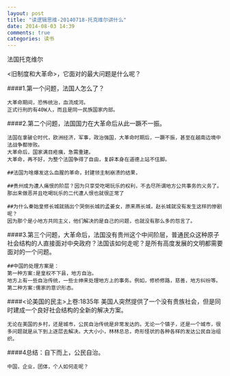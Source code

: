 ```yaml
---
layout: post
title: "读逻辑思维-20140718-托克维尔讲什么"
date: 2014-08-03 14:39
comments: true
categories: 读书
---
```


法国托克维尔

<旧制度和大革命>，它面对的最大问题是什么呢？
    
   <!--more-->
    
####1.第一个问题，法国人怎么了？
    
    大革命期间，恐怖统治，血流成河。
    正式行刑的有40W人，而且是同一民族国家内部。
   
####2.第二个问题，法国国力在大革命后从此一蹶不一振。
     
    法国在拿破仑时代，欧洲经济，军事，政治强国，大革命时期后，一蹶不振，甚至在越南边境中法战争都惨败。
    大革命后，国家满目疮痍，急需重建。
    大革命，再不好，为整个法国争得了自由，复辟本身在道德上站不住脚。
    
    ##法国为啥爆发这么血腥的革命，封建领主制崩溃的结果，
    
    ##贵州成为遭人痛恨的阶层？因为只享受吃喝玩乐的权利，不去尽所谓地方公共事务的义务了。
    那出来做恶并且吃喝玩乐的二代遭人恨也就很正常了
    
    ##为什么秦始皇修长城就搞出个哭倒长城的孟姜女，原来燕长城，赵长城就没有发生这样的惨剧呢？
    因为那个是小地方共同主义，他们解决的是自己的问题，也就没有那么多的怨言了。
    
####3.第三个问题，大革命后，法国没有贵州这个中间阶层，普通民众这种原子社会结构的人直接面对中央政府？法国该如何走呢？是所有高度发展的文明都需要面对的一个问题。
    
    ##中国的处理方案是：
    第一种方案:是皇权不下县，地方自治。
    地方上有一些自治传统，一些士绅来处理地方上的事务。例如，修桥修路，慈善，地方纠纷等。
    第二种方案:儒家的意识形态。
    

####<论美国的民主>上卷:1835年 美国人突然提供了一个没有贵族社会，但是同时建成一个良好社会结构的全新的解决方案。
    
    无论在美国的乡村，还是城市，公民自治传统是非常发达的。无论一个镇子，还是一个城市，很多问题就是从下到上逐层去解决。大大小小，林林总总，奇形怪状的各种各样的发达公民自治组织。

####4总结：自下而上，公民自治。

    中国，企业，团体，个人如何走呢？